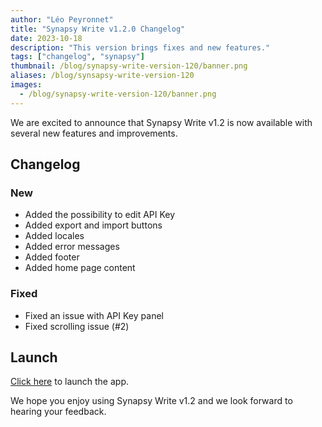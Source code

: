 ```yaml
---
author: "Léo Peyronnet"
title: "Synapsy Write v1.2.0 Changelog"
date: 2023-10-18
description: "This version brings fixes and new features."
tags: ["changelog", "synapsy"]
thumbnail: /blog/synapsy-write-version-120/banner.png
aliases: /blog/synsapsy-write-version-120
images:
  - /blog/synapsy-write-version-120/banner.png
---
```


We are excited to announce that Synapsy Write v1.2 is now available with several new features and improvements.

## Changelog

### New

- Added the possibility to edit API Key
- Added export and import buttons
- Added locales
- Added error messages
- Added footer
- Added home page content

### Fixed

- Fixed an issue with API Key panel
- Fixed scrolling issue (#2)

## Launch

[Click here](https://write.peyronnet.group) to launch the app.

We hope you enjoy using Synapsy Write v1.2 and we look forward to hearing your feedback.
